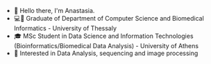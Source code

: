 - 👋 Hello there, I'm Anastasia.
- 💻🔬 Graduate of Department of Computer Science and Biomedical Informatics - University of Thessaly
- 🎓 MSc Student in Data Science and Information Technologies (Bioinformatics/Biomedical Data Analysis) - University of Athens
- 💭 Interested in Data Analysis, sequencing and image processing


<!---
AnastasiaTapari/AnastasiaTapari is a ✨ special ✨ repository because its `README.md` (this file) appears on your GitHub profile.
You can click the Preview link to take a look at your changes.
--->

